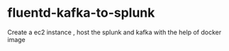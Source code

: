 # fluentd-kafka-to-splunk

Create a ec2 instance , host the splunk and kafka with the help of docker image

